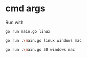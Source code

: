 # cmd args

Run with

```bash
go run main.go linux

go run .\main.go linux windows mac

go run .\main.go 50 windows mac
```
